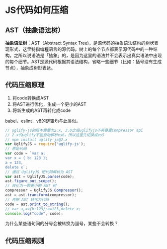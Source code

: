 # JS代码如何压缩

## AST（抽象语法树）

**抽象语法树**：AST（Abstract Syntax Tree)，是源代码的抽象语法结构的树状表现形式，这里特指编程语言的源代码。树上的每个节点都表示源代码中的一种结构。之所以说语法是「抽象」的，是因为这里的语法并不会表示出真实语法中出现的每个细节。AST是源代码根据其语法结构，省略一些细节（比如：括号没有生成节点），抽象成树形表达。

## 代码压缩原理

1. 将code转换成AST
2. 将AST进行优化，生成一个更小的AST
3. 将新生成的AST再转化成code

babel，eslint，v8的逻辑均与此类似。

```js
// uglify-js的版本需要为2.x, 3.0之后uglifyjs不再暴露Compressor api
// 2.x的uglify不能自动解析es6，所以这里先切换成es5
// npm install uglify-js@2.x
var UglifyJS = require('uglify-js');
// 原始代码
var code = `var a;
var x = { b: 123 };
a = 123,
delete x`;
// 通过 UglifyJS 把代码解析为 AST
var ast = UglifyJS.parse(code);
ast.figure_out_scope();
// 转化为一颗更小的 AST 树
compressor = UglifyJS.Compressor();
ast = ast.transform(compressor);
// 再把 AST 转化为代码
code = ast.print_to_string();
// var a,x={b:123};a=123,delete x;
console.log("code", code);
```

为什么某些语句间的分号会被转换为逗号，某些不会转换？

## 代码压缩规则


